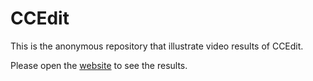 # CCEdit

This is the anonymous repository that illustrate video results of CCEdit.

Please open the [website](https://AnonymousCCEdit.github.io/AnonymousCCEdit.github.io/) to see the results.